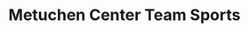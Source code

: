 ---
title: "Metuchen Center Team Sports"
url: /sayreville/metuchen-center-team-sports/
shop: sports
---